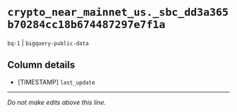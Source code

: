 # `crypto_near_mainnet_us._sbc_dd3a365b70284cc18b674487297e7f1a`
`bq-1` | `bigquery-public-data`

## Column details
* [TIMESTAMP] `last_update`

-------------------------------------------------------------------------------
*Do not make edits above this line.*
